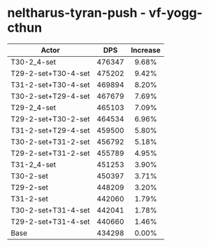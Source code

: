# neltharus-tyran-push - vf-yogg-cthun
| Actor | DPS | Increase |
|---|:---:|:---:|
|T30-2_4-set|476347|9.68%|
|T29-2-set+T30-4-set|475202|9.42%|
|T31-2-set+T30-4-set|469894|8.20%|
|T30-2-set+T29-4-set|467679|7.69%|
|T29-2_4-set|465103|7.09%|
|T29-2-set+T30-2-set|464534|6.96%|
|T31-2-set+T29-4-set|459500|5.80%|
|T30-2-set+T31-2-set|456792|5.18%|
|T29-2-set+T31-2-set|455789|4.95%|
|T31-2_4-set|451253|3.90%|
|T30-2-set|450397|3.71%|
|T29-2-set|448209|3.20%|
|T31-2-set|442060|1.79%|
|T30-2-set+T31-4-set|442041|1.78%|
|T29-2-set+T31-4-set|440660|1.46%|
|Base|434298|0.00%|
